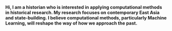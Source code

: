 **Hi, I am a historian who is interested in applying computational methods in historical research. My research focuses on contemporary East Asia and state-building. I believe computational methods, particularly Machine Learning, will reshape the way of how we approach the past.**
